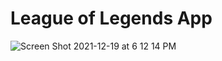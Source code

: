 # League of Legends App










![Screen Shot 2021-12-19 at 6 12 14 PM](https://user-images.githubusercontent.com/12851682/146695377-9c7e7dd3-7235-4b77-bbf0-3d016422c89d.png)
